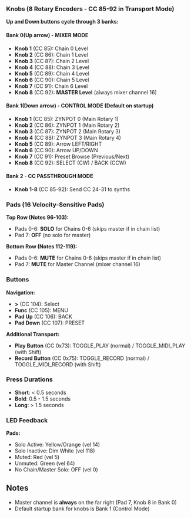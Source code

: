 ### Knobs (8 Rotary Encoders - CC 85-92 in Transport Mode)

**Up and Down buttons cycle through 3 banks:**

#### Bank 0(Up arrow) - MIXER MODE
- **Knob 1** (CC 85): Chain 0 Level
- **Knob 2** (CC 86): Chain 1 Level  
- **Knob 3** (CC 87): Chain 2 Level
- **Knob 4** (CC 88): Chain 3 Level
- **Knob 5** (CC 89): Chain 4 Level
- **Knob 6** (CC 90): Chain 5 Level
- **Knob 7** (CC 91): Chain 6 Level
- **Knob 8** (CC 92): **MASTER Level** (always mixer channel 16)

#### Bank 1(Down arrow) - CONTROL MODE (Default on startup)
- **Knob 1** (CC 85): ZYNPOT 0 (Main Rotary 1)
- **Knob 2** (CC 86): ZYNPOT 1 (Main Rotary 2)
- **Knob 3** (CC 87): ZYNPOT 2 (Main Rotary 3)
- **Knob 4** (CC 88): ZYNPOT 3 (Main Rotary 4)
- **Knob 5** (CC 89): Arrow LEFT/RIGHT
- **Knob 6** (CC 90): Arrow UP/DOWN
- **Knob 7** (CC 91): Preset Browse (Previous/Next)
- **Knob 8** (CC 92): SELECT (CW) / BACK (CCW)

#### Bank 2 - CC PASSTHROUGH MODE
- **Knob 1-8** (CC 85-92): Send CC 24-31 to synths

### Pads (16 Velocity-Sensitive Pads)

**Top Row (Notes 96-103):**
- Pads 0-6: **SOLO** for Chains 0-6 (skips master if in chain list)
- Pad 7: **OFF** (no solo for master)

**Bottom Row (Notes 112-119):**
- Pads 0-6: **MUTE** for Chains 0-6 (skips master if in chain list)
- Pad 7: **MUTE** for Master Channel (mixer channel 16)

### Buttons

**Navigation:**
- **>** (CC 104): Select
- **Func** (CC 105): MENU
- **Pad Up** (CC 106): BACK
- **Pad Down** (CC 107): PRESET

**Additional Transport:**
- **Play Button** (CC 0x73): TOGGLE_PLAY (normal) / TOGGLE_MIDI_PLAY (with Shift)
- **Record Button** (CC 0x75): TOGGLE_RECORD (normal) / TOGGLE_MIDI_RECORD (with Shift)

### Press Durations
- **Short**: < 0.5 seconds
- **Bold**: 0.5 - 1.5 seconds  
- **Long**: > 1.5 seconds

### LED Feedback

**Pads:**
- Solo Active: Yellow/Orange (vel 14)
- Solo Inactive: Dim White (vel 118)
- Muted: Red (vel 5)
- Unmuted: Green (vel 64)
- No Chain/Master Solo: OFF (vel 0)

## Notes

- Master channel is **always** on the far right (Pad 7, Knob 8 in Bank 0)
- Default startup bank for knobs is Bank 1 (Control Mode)
